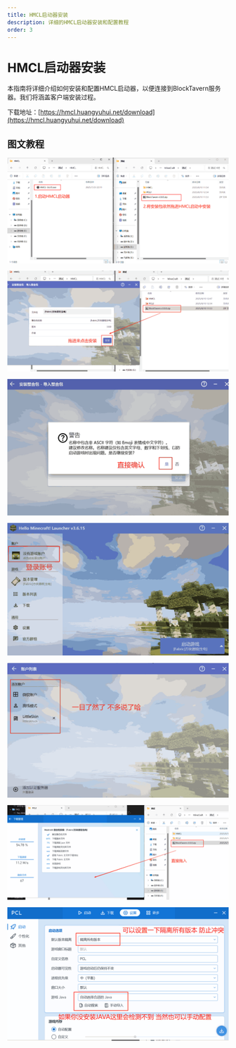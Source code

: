 ```yaml
---
title: HMCL启动器安装
description: 详细的HMCL启动器安装和配置教程
order: 3
---
```


# HMCL启动器安装

本指南将详细介绍如何安装和配置HMCL启动器，以便连接到BlockTavern服务器。我们将涵盖客户端安装过程。

下载地址：[https://hmcl.huangyuhui.net/download](https://hmcl.huangyuhui.net/download)

## 图文教程

![下载图片08](./installation-details/installation-details08.png)

![下载图片09](./installation-details/installation-details09.png)

![下载图片10](./installation-details/installation-details10.png)

![下载图片11](./installation-details/installation-details11.png)

![下载图片12](./installation-details/installation-details12.png)

![下载图片13](./installation-details/installation-details13.png)

![下载图片14](./installation-details/installation-details14.png)